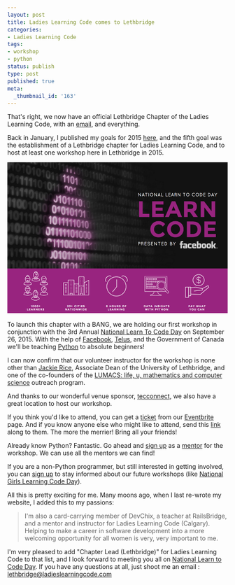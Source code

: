 ```yaml
---
layout: post
title: Ladies Learning Code comes to Lethbridge
categories:
- Ladies Learning Code
tags:
- workshop
- python
status: publish
type: post
published: true
meta:
  _thumbnail_id: '163'
---
```


That's right, we now have an official Lethbridge Chapter of the Ladies Learning Code, with an 
[email](mailto:lethbridge@ladieslearningcode.com), and everything.


Back in January, I published my goals for 2015 
[here](http://www.wndx.com/blog/2014-year-in-review-2015-goals), and the fifth goal was the establishment of a Lethbridge chapter for Ladies Learning Code, and to host at least one workshop here in Lethbridge in 2015.
  
      
[![](/squarespace_images/static_50d2902fe4b0959a0871a12c_50d29312e4b04687d9db341b_55ce68dbe4b083e448c3079b_1439590623705__img.png)](http://ladieslearningcodeday.com/)
  


To launch this chapter with a BANG, we are holding our first workshop in conjunction with the 3rd Annual 
[National Learn To Code Day](http://ladieslearningcodeday.com/) on September 26, 2015.  With the help of 
[Facebook](https://facebook.com), 
[Telus](https://telus.com), and the 
Government of Canada we'll be teaching 
[Python](http://ladieslearningcode.com/events/lethbridge/) to absolute beginners!


I can now confirm that our volunteer instructor for the workshop is none other than 
[Jackie Rice](http://directory.uleth.ca/users/j.rice), Associate Dean of the University of Lethbridge, and one of the co-founders of the 
[LUMACS: life, u, mathematics and computer science](http://www.uleth.ca/artsci/math-computer-science/lumacs) outreach program.


And thanks to our wonderful venue sponsor, 
[tecconnect](https://twitter.com/tecconnectab), we also have a great location to host our workshop.


If you think you'd like to attend, you can get a 
[ticket](https://www.eventbrite.ca/e/lethbridge-data-insights-with-python-for-beginners-on-september-26th-tickets-17610786336) from our 
[Eventbrite](https://www.eventbrite.ca/e/lethbridge-data-insights-with-python-for-beginners-on-september-26th-tickets-17610786336) page. And if you know anyone else who might like to attend, send this 
[link](https://www.eventbrite.ca/e/lethbridge-data-insights-with-python-for-beginners-on-september-26th-tickets-17610786336) along to them.  The more the merrier!  Bring all your friends!


Already know Python?  Fantastic.  Go ahead and 
[sign up](https://www.eventbrite.ca/e/lethbridge-data-insights-with-python-for-beginners-on-september-26th-tickets-17610786336) as a 
[mentor](https://www.eventbrite.ca/e/lethbridge-data-insights-with-python-for-beginners-on-september-26th-tickets-17610786336) for the workshop.  We can use all the mentors we can find!


If you are a non-Python programmer, but still interested in getting involved, you can 
[sign up](http://ladieslearningcode.com/get-involved/) to stay informed about our future workshops (like 
[National Girls Learning Code Day](http://girlslearningcodeday.com)).


All this is pretty exciting for me.  Many moons ago, when I last re-wrote my website, I added this to my passions:


>I'm also a card-carrying member of DevChix, a teacher at RailsBridge, and a mentor and instructor for Ladies Learning Code (Calgary).  Helping to make a career in software development into a more welcoming opportunity for all women is very, very important to me.



I'm very pleased to add "Chapter Lead (Lethbridge)" for Ladies Learning Code to that list, and I look forward to meeting you all on 
[National Learn to Code Day](http://ladieslearningcodeday.com).  If you have any questions at all, just shoot me an email : 
[lethbridge@ladieslearningcode.com](mailto:lethbridge@ladieslearningcode.com)
